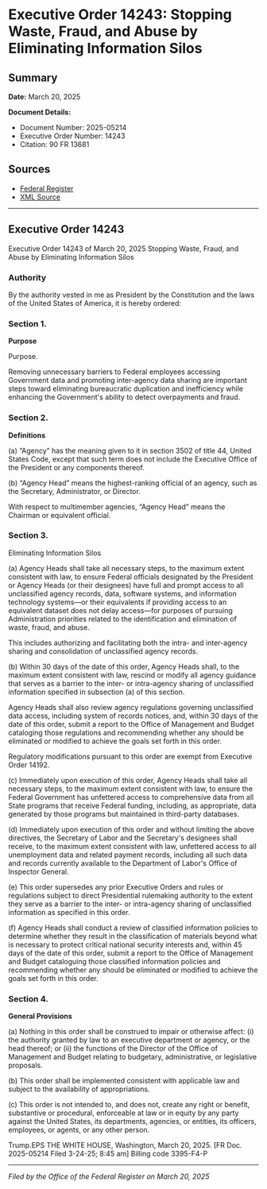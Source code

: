 # Executive Order 14243: Stopping Waste, Fraud, and Abuse by Eliminating Information Silos

## Summary

**Date:** March 20, 2025

**Document Details:**
- Document Number: 2025-05214
- Executive Order Number: 14243
- Citation: 90 FR 13681

## Sources
- [Federal Register](https://www.federalregister.gov/documents/2025/03/25/2025-05214/stopping-waste-fraud-and-abuse-by-eliminating-information-silos)
- [XML Source](https://www.federalregister.gov/documents/full_text/xml/2025/03/25/2025-05214.xml)

---

## Executive Order 14243

Executive Order 14243 of March 20, 2025
Stopping Waste, Fraud, and Abuse by Eliminating Information Silos
### Authority

By the authority vested in me as President by the Constitution and the laws of the United States of America, it is hereby ordered:
### Section 1.

**Purpose**

Purpose.

Removing unnecessary barriers to Federal employees accessing Government data and promoting inter-agency data sharing are important steps toward eliminating bureaucratic duplication and inefficiency while enhancing the Government's ability to detect overpayments and fraud.
### Section 2.

**Definitions**

(a) “Agency” has the meaning given to it in section 3502 of title 44, United States Code, except that such term does not include the Executive Office of the President or any components thereof.

(b) “Agency Head” means the highest-ranking official of an agency, such as the Secretary, Administrator, or Director.

With respect to multimember agencies, “Agency Head” means the Chairman or equivalent official.
### Section 3.

Eliminating Information Silos

(a) Agency Heads shall take all necessary steps, to the maximum extent consistent with law, to ensure Federal officials designated by the President or Agency Heads (or their designees) have full and prompt access to all unclassified agency records, data, software systems, and information technology systems—or their equivalents if providing access to an equivalent dataset does not delay access—for purposes of pursuing Administration priorities related to the identification and elimination of waste, fraud, and abuse.

This includes authorizing and facilitating both the intra- and inter-agency sharing and consolidation of unclassified agency records.

(b) Within 30 days of the date of this order, Agency Heads shall, to the maximum extent consistent with law, rescind or modify all agency guidance that serves as a barrier to the inter- or intra-agency sharing of unclassified information specified in subsection (a) of this section.

Agency Heads shall also review agency regulations governing unclassified data access, including system of records notices, and, within 30 days of the date of this order, submit a report to the Office of Management and Budget cataloging those regulations and recommending whether any should be eliminated or modified to achieve the goals set forth in this order.

Regulatory modifications pursuant to this order are exempt from Executive Order 14192.

(c) Immediately upon execution of this order, Agency Heads shall take all necessary steps, to the maximum extent consistent with law, to ensure the Federal Government has unfettered access to comprehensive data from all State programs that receive Federal funding, including, as appropriate, data generated by those programs but maintained in third-party databases.

(d) Immediately upon execution of this order and without limiting the above directives, the Secretary of Labor and the Secretary's designees shall receive, to the maximum extent consistent with law, unfettered access to all unemployment data and related payment records, including all such data and records currently available to the Department of Labor's Office of Inspector General.

(e) This order supersedes any prior Executive Orders and rules or regulations subject to direct Presidential rulemaking authority to the extent they 
serve as a barrier to the inter- or intra-agency sharing of unclassified information as specified in this order.

(f) Agency Heads shall conduct a review of classified information policies to determine whether they result in the classification of materials beyond what is necessary to protect critical national security interests and, within 45 days of the date of this order, submit a report to the Office of Management and Budget cataloguing those classified information policies and recommending whether any should be eliminated or modified to achieve the goals set forth in this order.
### Section 4.

**General Provisions**

(a) Nothing in this order shall be construed to impair or otherwise affect:
    (i) the authority granted by law to an executive department or agency, or the head thereof; or
    (ii) the functions of the Director of the Office of Management and Budget relating to budgetary, administrative, or legislative proposals.

(b) This order shall be implemented consistent with applicable law and subject to the availability of appropriations.

(c) This order is not intended to, and does not, create any right or benefit, substantive or procedural, enforceable at law or in equity by any party against the United States, its departments, agencies, or entities, its officers, employees, or agents, or any other person.

Trump.EPS
THE WHITE HOUSE,
Washington, March 20, 2025.
[FR Doc. 2025-05214
Filed 3-24-25; 8:45 am]
Billing code 3395-F4-P

---

*Filed by the Office of the Federal Register on March 20, 2025*
